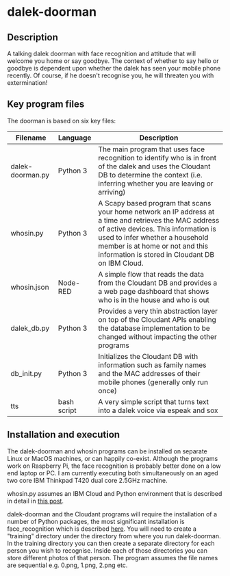 # dalek-doorman

## Description
A talking dalek doorman with face recognition and attitude that will welcome you home or say goodbye.  The context of whether to say hello or goodbye is dependent upon whether the dalek has seen your mobile phone recently.  Of course, if he doesn't recognise you, he will threaten you with extermination!

## Key program files
The doorman is based on six key files:

Filename | Language | Description
--------|--------|-----------
dalek-doorman.py | Python 3 | The main program that uses face recognition to identify who is in front of the dalek and uses the Cloudant DB to determine the context (i.e. inferring whether you are leaving or arriving)
whosin.py | Python 3 | A Scapy based program that scans your home network an IP address at a time and retrieves the MAC address of active devices.  This information is used to infer whether a household member is at home or not and this information is stored in Cloudant DB on IBM Cloud.
whosin.json | Node-RED | A simple flow that reads the data from the Cloudant DB and provides a a web page dashboard that shows who is in the house and who is out
dalek_db.py | Python 3 | Provides a very thin abstraction layer on top of the Cloudant APIs enabling the database implementation to be changed without impacting the other programs
db_init.py | Python 3 | Initializes the Cloudant DB with information such as family names and the MAC addresses of their mobile phones (generally only run once)
tts | bash script | A very simple script that turns text into a dalek voice via espeak and sox

## Installation and execution
The dalek-doorman and whosin programs can be installed on separate Linux or MacOS machines, or can happily co-exist.  Although the programs work on Raspberry Pi, the face recognition is probably better done on a low end laptop or PC.  I am currently executing both simultaneously on an aged two core IBM Thinkpad T420 dual core 2.5GHz machine.

whosin.py assumes an IBM Cloud and Python environment that is described in detail in [this post](https://k9-build.blogspot.com/2019/10/whos-in-house.html).

dalek-doorman and the Cloudant programs will require the installation of a number of Python packages, the most significant installation is face_recognition which is described [here](https://github.com/ageitgey/face_recognition).  You will need to create a "training" directory under the directory from where you run dalek-doorman.  In the training directory you can then create a separate directory for each person you wish to recognise.  Inside each of those directories you can store different photos of that person.  The program assumes the file names are sequential e.g. 0.png, 1.png, 2.png etc.

